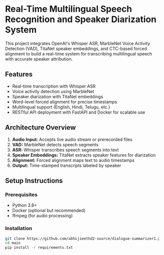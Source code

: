 # Real-Time Multilingual Speech Recognition and Speaker Diarization System

This project integrates OpenAI's Whisper ASR, MarbleNet Voice Activity Detection (VAD), TitaNet speaker embeddings, and CTC-based forced alignment to build a real-time system for transcribing multilingual speech with accurate speaker attribution.

## Features
- Real-time transcription with Whisper ASR
- Voice activity detection using MarbleNet
- Speaker diarization with TitaNet embeddings
- Word-level forced alignment for precise timestamps
- Multilingual support (English, Hindi, Telugu, etc.)
- RESTful API deployment with FastAPI and Docker for scalable use

## Architecture Overview
1. **Audio Input:** Accepts live audio stream or prerecorded files
2. **VAD:** MarbleNet detects speech segments
3. **ASR:** Whisper transcribes speech segments into text
4. **Speaker Embeddings:** TitaNet extracts speaker features for diarization
5. **Alignment:** Forced alignment maps text to audio timestamps
6. **Output:** Time-stamped transcripts labeled by speaker

## Setup Instructions

### Prerequisites
- Python 3.8+
- Docker (optional but recommended)
- ffmpeg (for audio processing)

### Installation
```bash
git clone https://github.com/abhijieethd2-source/dialogue-summarizer1.git
cd main
pip install -r requirements.txt

